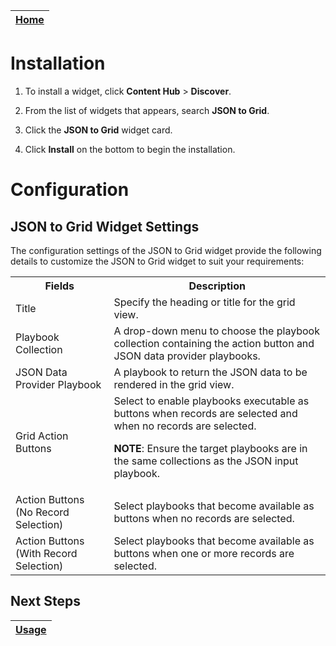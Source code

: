 | [Home](../README.md) |
|--------------------------------------------|

# Installation

1. To install a widget, click **Content Hub** > **Discover**.

2. From the list of widgets that appears, search **JSON to Grid**.

3. Click the **JSON to Grid** widget card.

4. Click **Install** on the bottom to begin the installation.

# Configuration

## JSON to Grid Widget Settings

The configuration settings of the JSON to Grid widget provide the following details to customize the JSON to Grid widget to suit your requirements:

<table>
    <tr>
        <th>Fields</th>
        <th>Description</th>
    </tr>
    <tr>
        <td>Title</td>
        <td>Specify the heading or title for the grid view.</td>
    </tr>
    <tr>
        <td>Playbook Collection</td>
        <td>A drop-down menu to choose the playbook collection containing the action button and JSON data provider playbooks.</td>
    </tr>
    <tr>
        <td>JSON Data Provider Playbook</td>
        <td>A playbook to return the JSON data to be rendered in the grid view.</td>
    </tr>
    <tr>
        <td>Grid Action Buttons</td>
        <td>Select to enable playbooks executable as buttons when records are selected and when no records are selected.
        <p><strong>NOTE</strong>: Ensure the target playbooks are in the same collections as the JSON input playbook.</p></td>
    </tr>
    <tr>
        <td>Action Buttons (No Record Selection)</td>
        <td>Select playbooks that become available as buttons when no records are selected.</td>
    </tr>
    <tr>
        <td>Action Buttons (With Record Selection)</td>
        <td>Select playbooks that become available as buttons when one or more records are selected.</td>
    </tr>
</table>

## Next Steps

| [Usage](./usage.md) |
|---------------------|